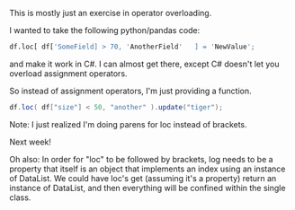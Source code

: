 This is mostly just an exercise in operator overloading.

I wanted to take the following python/pandas code:

```python
df.loc[ df['SomeField] > 70, 'AnotherField'   ] = 'NewValue';
```

and make it work in C#. I can almost get there, except C# doesn't let you overload assignment operators.

So instead of assignment operators, I'm just providing a function.

```cs
df.loc( df["size"] < 50, "another" ).update("tiger");
```

Note: I just realized I'm doing parens for loc instead of brackets.

Next week!

Oh also: In order for "loc" to be followed by brackets, log needs to be a property that itself is an object that implements an index using an instance of DataList. We could have loc's get (assuming it's a property) return an instance of DataList, and then everything will be confined within the single class.
